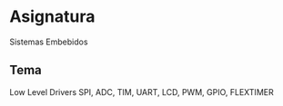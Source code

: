 # Asignatura
Sistemas Embebidos

## Tema
Low Level Drivers SPI, ADC, TIM, UART, LCD, PWM, GPIO, FLEXTIMER
